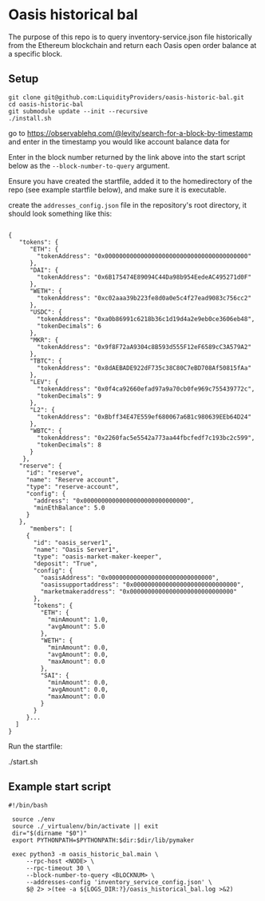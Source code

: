 # Oasis historical bal
The purpose of this repo is to query inventory-service.json file historically from the Ethereum blockchain and return each Oasis open order balance at a specific block.

## Setup
```
git clone git@github.com:LiquidityProviders/oasis-historic-bal.git
cd oasis-historic-bal
git submodule update --init --recursive
./install.sh
```
go to https://observablehq.com/@levity/search-for-a-block-by-timestamp and enter in the timestamp you would like account balance data for

Enter in the block number returned by the link above into the start script below as the `--block-number-to-query` argument.

Ensure you have created the startfile, added it to the homedirectory of the repo (see example startfile below), and make sure it is executable.

create the `addresses_config.json` file in the repository's root directory, it should look something like this:
```

{
   "tokens": {
      "ETH": {
        "tokenAddress": "0x0000000000000000000000000000000000000000"
      },
      "DAI": {
        "tokenAddress": "0x6B175474E89094C44Da98b954EedeAC495271d0F"
      },
      "WETH": {
        "tokenAddress": "0xc02aaa39b223fe8d0a0e5c4f27ead9083c756cc2"
      },
      "USDC": {
        "tokenAddress": "0xa0b86991c6218b36c1d19d4a2e9eb0ce3606eb48",
        "tokenDecimals": 6
      },
      "MKR": {
        "tokenAddress": "0x9f8F72aA9304c8B593d555F12eF6589cC3A579A2"
      },
      "TBTC": {
        "tokenAddress": "0x8dAEBADE922dF735c38C80C7eBD708Af50815fAa"
      },
      "LEV": {
        "tokenAddress": "0x0f4ca92660efad97a9a70cb0fe969c755439772c",
        "tokenDecimals": 9
      },
      "L2": {
        "tokenAddress": "0xBbff34E47E559ef680067a6B1c980639EEb64D24"
      },
      "WBTC": {
        "tokenAddress": "0x2260fac5e5542a773aa44fbcfedf7c193bc2c599",
        "tokenDecimals": 8
      }
    },
   "reserve": {
     "id": "reserve",
     "name": "Reserve account",
     "type": "reserve-account",
     "config": {
       "address": "0x00000000000000000000000000000",
       "minEthBalance": 5.0
     }
   },
      "members": [
     {
       "id": "oasis_server1",
       "name": "Oasis Server1",
       "type": "oasis-market-maker-keeper",
       "deposit": "True",
       "config": {
         "oasisAddress": "0x00000000000000000000000000000",
         "oasissupportaddress": "0x00000000000000000000000000000",
         "marketmakeraddress": "0x00000000000000000000000000000"
       },
       "tokens": {
         "ETH": {
           "minAmount": 1.0,
           "avgAmount": 5.0
         },
         "WETH": {
           "minAmount": 0.0,
           "avgAmount": 0.0,
           "maxAmount": 0.0
         },
         "SAI": {
           "minAmount": 0.0,
           "avgAmount": 0.0,
           "maxAmount": 0.0
         }
       }
     }...
  ]
}
```

Run the startfile:

./start.sh


## Example start script
```
#!/bin/bash

 source ./env
 source ./_virtualenv/bin/activate || exit
 dir="$(dirname "$0")"
 export PYTHONPATH=$PYTHONPATH:$dir:$dir/lib/pymaker

 exec python3 -m oasis_historic_bal.main \
     --rpc-host <NODE> \
     --rpc-timeout 30 \
     --block-number-to-query <BLOCKNUM> \
     --addresses-config 'inventory_service_config.json' \
     $@ 2> >(tee -a ${LOGS_DIR:?}/oasis_historical_bal.log >&2)

```

